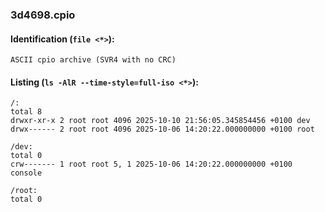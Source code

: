 ### 3d4698.cpio
#### Identification (`file <*>`):
```
ASCII cpio archive (SVR4 with no CRC)
```
#### Listing (`ls -AlR --time-style=full-iso <*>`):
```
/:
total 8
drwxr-xr-x 2 root root 4096 2025-10-10 21:56:05.345854456 +0100 dev
drwx------ 2 root root 4096 2025-10-06 14:20:22.000000000 +0100 root

/dev:
total 0
crw------- 1 root root 5, 1 2025-10-06 14:20:22.000000000 +0100 console

/root:
total 0
```


